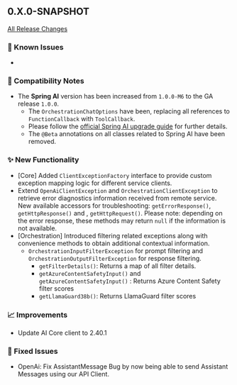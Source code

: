 ## 0.X.0-SNAPSHOT

[All Release Changes](https://github.com/SAP/ai-sdk-java/releases/)

### 🚧 Known Issues

-

### 🔧 Compatibility Notes

- The **Spring AI** version has been increased from `1.0.0-M6` to the GA release `1.0.0`.
  - The `OrchestrationChatOptions` have been, replacing all references to `FunctionCallback` with `ToolCallback`.
  - Please follow the [official Spring AI upgrade guide](https://docs.spring.io/spring-ai/reference/upgrade-notes.html#upgrading-to-1-0-0-RC1) for further details.
  - The `@Beta` annotations on all classes related to Spring AI have been removed.


### ✨ New Functionality

- [Core] Added `ClientExceptionFactory` interface to provide custom exception mapping logic for different service clients.
- Extend `OpenAiClientException` and `OrchestrationClientException` to  retrieve error diagnostics information received from remote service.
  New available accessors for troubleshooting: `getErrorResponse()`, `getHttpResponse()` and , `getHttpRequest()`.
  Please note: depending on the error response, these methods may return `null` if the information is not available.
- [Orchestration] Introduced filtering related exceptions along with convenience methods to obtain additional contextual information.
  - `OrchestrationInputFilterException` for prompt filtering and `OrchestrationOutputFilterException` for response filtering.
    - `getFilterDetails()`: Returns a map of all filter details.
    - `getAzureContentSafetyInput()` and `getAzureContentSafetyInput()` : Returns Azure Content Safety filter scores
    - `getLlamaGuard38b()`: Returns LlamaGuard filter scores

### 📈 Improvements

- Update AI Core client to 2.40.1


### 🐛 Fixed Issues

- OpenAi: Fix AssistantMessage Bug by now being able to send Assistant Messages using our API Client. 
